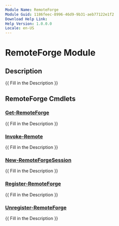 ```yaml
---
Module Name: RemoteForge
Module Guid: 1186feec-8996-46d9-9b31-aeb77122e1f2
Download Help Link:
Help Version: 1.0.0.0
Locale: en-US
---
```


# RemoteForge Module
## Description
{{ Fill in the Description }}

## RemoteForge Cmdlets
### [Get-RemoteForge](Get-RemoteForge.md)
{{ Fill in the Description }}

### [Invoke-Remote](Invoke-Remote.md)
{{ Fill in the Description }}

### [New-RemoteForgeSession](New-RemoteForgeSession.md)
{{ Fill in the Description }}

### [Register-RemoteForge](Register-RemoteForge.md)
{{ Fill in the Description }}

### [Unregister-RemoteForge](Unregister-RemoteForge.md)
{{ Fill in the Description }}

